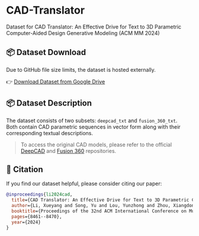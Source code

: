 # CAD-Translator
Dataset for CAD Translator: An Effective Drive for Text to 3D Parametric Computer-Aided Design Generative Modeling (ACM MM 2024)

## 📦 Dataset Download

Due to GitHub file size limits, the dataset is hosted externally.

👉 [Download Dataset from Google Drive](https://drive.google.com/file/d/1tUnysJY7JIh7yE4huJP-tWDG9cV0qF5X/view?usp=drive_link)

## 📦 Dataset Description

The dataset consists of two subsets: `deepcad_txt` and `fusion_360_txt`.  
Both contain CAD parametric sequences in vector form along with their corresponding textual descriptions.

> To access the original CAD models, please refer to the official [DeepCAD](https://github.com/ChrisWu1997/DeepCAD) and [Fusion 360](https://github.com/AutodeskAILab/Fusion360GalleryDataset) repositories.

## 📖 Citation

If you find our dataset helpful, please consider citing our paper:

```bibtex
@inproceedings{li2024cad,
  title={CAD Translator: An Effective Drive for Text to 3D Parametric Computer-Aided Design Generative Modeling},
  author={Li, Xueyang and Song, Yu and Lou, Yunzhong and Zhou, Xiangdong},
  booktitle={Proceedings of the 32nd ACM International Conference on Multimedia},
  pages={8461--8470},
  year={2024}
}
